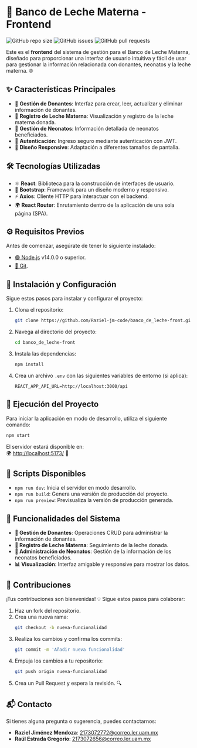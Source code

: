 # 🍼 Banco de Leche Materna - Frontend

![GitHub repo size](https://img.shields.io/github/repo-size/Raziel-jm-code/banco_de_leche-front)
![GitHub issues](https://img.shields.io/github/issues/Raziel-jm-code/banco_de_leche-front)
![GitHub pull requests](https://img.shields.io/github/issues-pr/Raziel-jm-code/banco_de_leche-front)

Este es el **frontend** del sistema de gestión para el Banco de Leche Materna, diseñado para proporcionar una interfaz de usuario intuitiva y fácil de usar para gestionar la información relacionada con donantes, neonatos y la leche materna. 🌐

## ✨ Características Principales

- 👥 **Gestión de Donantes**: Interfaz para crear, leer, actualizar y eliminar información de donantes.
- 🍼 **Registro de Leche Materna**: Visualización y registro de la leche materna donada.
- 👶 **Gestión de Neonatos**: Información detallada de neonatos beneficiados.
- 🔐 **Autenticación**: Ingreso seguro mediante autenticación con JWT.
- 🎨 **Diseño Responsive**: Adaptación a diferentes tamaños de pantalla.

## 🛠️ Tecnologías Utilizadas

- ⚛️ **React**: Biblioteca para la construcción de interfaces de usuario.
- 🎨 **Bootstrap**: Framework para un diseño moderno y responsivo.
- ⚡ **Axios**: Cliente HTTP para interactuar con el backend.
- 🌍 **React Router**: Enrutamiento dentro de la aplicación de una sola página (SPA).

## ⚙️ Requisitos Previos

Antes de comenzar, asegúrate de tener lo siguiente instalado:

- [🟢 Node.js](https://nodejs.org/) v14.0.0 o superior.
- [🐙 Git](https://git-scm.com/).

## 🚀 Instalación y Configuración

Sigue estos pasos para instalar y configurar el proyecto:

1. Clona el repositorio:
    ```bash
    git clone https://github.com/Raziel-jm-code/banco_de_leche-front.git
    ```

2. Navega al directorio del proyecto:
    ```bash
    cd banco_de_leche-front
    ```

3. Instala las dependencias:
    ```bash
    npm install
    ```

4. Crea un archivo `.env` con las siguientes variables de entorno (si aplica):
    ```env
    REACT_APP_API_URL=http://localhost:3000/api
    ```

## 🏃 Ejecución del Proyecto

Para iniciar la aplicación en modo de desarrollo, utiliza el siguiente comando:

```bash
npm start
```
El servidor estará disponible en:  
🌍 [http://localhost:5173/](http://localhost:5173/) 🎉

## 📜 Scripts Disponibles

- `npm run dev`: Inicia el servidor en modo desarrollo.
- `npm run build`: Genera una versión de producción del proyecto.
- `npm run preview`: Previsualiza la versión de producción generada.

## 📝 Funcionalidades del Sistema

- **👥 Gestión de Donantes**: Operaciones CRUD para administrar la información de donantes.
- **🍼 Registro de Leche Materna**: Seguimiento de la leche donada.
- **👶 Administración de Neonatos**: Gestión de la información de los neonatos beneficiados.
- **📊 Visualización**: Interfaz amigable y responsive para mostrar los datos.

## 🤝 Contribuciones

¡Tus contribuciones son bienvenidas! 💡 Sigue estos pasos para colaborar:

1. Haz un fork del repositorio.
2. Crea una nueva rama:
    ```bash
    git checkout -b nueva-funcionalidad
    ```
3. Realiza los cambios y confirma los commits:
    ```bash
    git commit -m 'Añadir nueva funcionalidad'
    ```
4. Empuja los cambios a tu repositorio:
    ```bash
    git push origin nueva-funcionalidad
    ```
5. Crea un Pull Request y espera la revisión. 🔍

## 📬 Contacto

Si tienes alguna pregunta o sugerencia, puedes contactarnos:

- **Raziel Jiménez Mendoza**: [2173072772@correo.ler.uam.mx](mailto:2173072772@correo.ler.uam.mx)
- **Raúl Estrada Gregorio**: [2173072656@correo.ler.uam.mx](mailto:2173072656@correo.ler.uam.mx)


